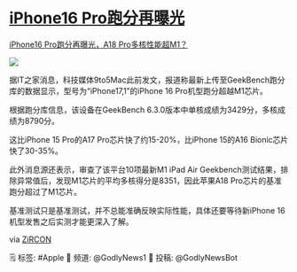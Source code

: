 # [iPhone16 Pro跑分再曝光](https://github.com/jaaleng/jaaleng.github.io/issues/71)

[iPhone16 Pro跑分再曝光，A18 Pro多核性能超M1？](https://wap.gamersky.com/news/Content-1819278.html)

![](https://pic.superbed.cc/item/66ee35442e3b94edabed435b.jpg)


据IT之家消息，科技媒体9to5Mac此前发文，报道称最新上传至GeekBench跑分库的数据显示，型号为“iPhone17,1”的iPhone 16 Pro机型跑分超越M1芯片。  

根据跑分库信息，该设备在GeekBench 6.3.0版本中单核成绩为3429分，多核成绩为8790分。  

这比iPhone 15 Pro的A17 Pro芯片快了约15-20%，比iPhone 15的A16 Bionic芯片快了30-35%。  

此外消息源还表示，审查了该平台10项最新M1 iPad Air Geekbench测试结果，排除异常值后，发现M1芯片的平均多核得分是8351，因此苹果A18 Pro芯片的基准跑分超过了M1芯片。  

基准测试只是基准测试，并不总能准确反映实际性能，具体还要等待新iPhone 16机型发售之后实测才能更深入了解。

via [ZiRCON](https://t.me/Zircon10086)

🗒 标签: #Apple
📢 频道: @GodlyNews1
🤖 投稿: @GodlyNewsBot